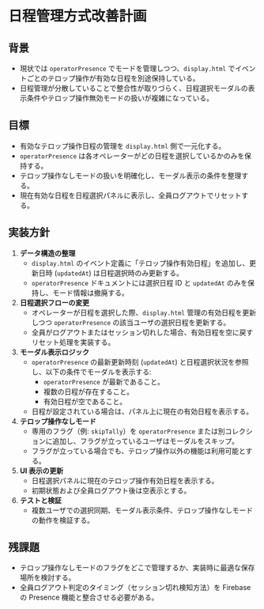 # 日程管理方式改善計画

## 背景
- 現状では `operatorPresence` でモードを管理しつつ、`display.html` でイベントごとのテロップ操作が有効な日程を別途保持している。
- 日程管理が分散していることで整合性が取りづらく、日程選択モーダルの表示条件やテロップ操作無効モードの扱いが複雑になっている。

## 目標
- 有効なテロップ操作日程の管理を `display.html` 側で一元化する。
- `operatorPresence` は各オペレーターがどの日程を選択しているかのみを保持する。
- テロップ操作なしモードの扱いを明確化し、モーダル表示の条件を整理する。
- 現在有効な日程を日程選択パネルに表示し、全員ログアウトでリセットする。

## 実装方針
1. **データ構造の整理**
   - `display.html` のイベント定義に「テロップ操作有効日程」を追加し、更新日時 (`updatedAt`) は日程選択時のみ更新する。
   - `operatorPresence` ドキュメントには選択日程 ID と `updatedAt` のみを保持し、モード情報は撤廃する。
2. **日程選択フローの変更**
   - オペレーターが日程を選択した際、`display.html` 管理の有効日程を更新しつつ `operatorPresence` の該当ユーザの選択日程を更新する。
   - 全員がログアウトまたはセッション切れした場合、有効日程を空に戻すリセット処理を実装する。
3. **モーダル表示ロジック**
   - `operatorPresence` の最新更新時刻 (`updatedAt`) と日程選択状況を参照し、以下の条件でモーダルを表示する:
     - `operatorPresence` が最新であること。
     - 複数の日程が存在すること。
     - 有効日程が空であること。
   - 日程が設定されている場合は、パネル上に現在の有効日程を表示する。
4. **テロップ操作なしモード**
   - 専用のフラグ（例: `skipTally`）を `operatorPresence` または別コレクションに追加し、フラグが立っているユーザはモーダルをスキップ。
   - フラグが立っている場合でも、テロップ操作以外の機能は利用可能とする。
5. **UI 表示の更新**
   - 日程選択パネルに現在のテロップ操作有効日程を表示する。
   - 初期状態および全員ログアウト後は空表示とする。
6. **テストと検証**
   - 複数ユーザでの選択同期、モーダル表示条件、テロップ操作なしモードの動作を検証する。

## 残課題
- テロップ操作なしモードのフラグをどこで管理するか、実装時に最適な保存場所を検討する。
- 全員ログアウト判定のタイミング（セッション切れ検知方法）を Firebase の Presence 機能と整合させる必要がある。

